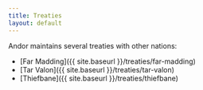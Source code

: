 ```yaml
---
title: Treaties
layout: default
---
```


Andor maintains several treaties with other nations:

 * [Far Madding]({{ site.baseurl }}/treaties/far-madding)
 * [Tar Valon]({{ site.baseurl }}/treaties/tar-valon)
 * [Thiefbane]({{ site.baseurl }}/treaties/thiefbane)

